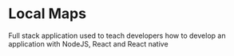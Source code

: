 # Local Maps

Full stack application used to teach developers how to develop an application with NodeJS, React and React native
